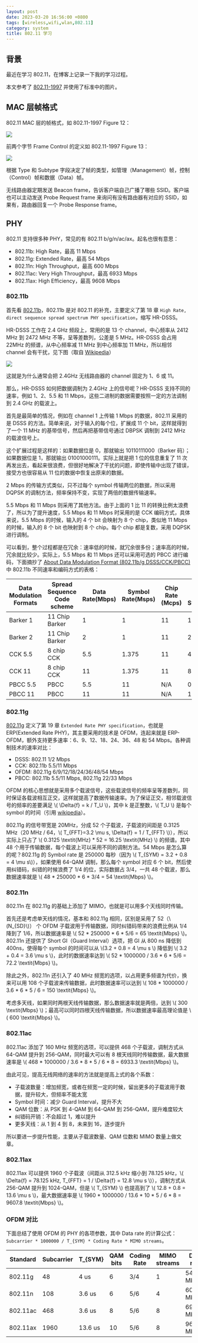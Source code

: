 ```yaml
---
layout: post
date: 2023-03-20 16:56:00 +0800
tags: [wireless,wifi,wlan,802.11]
category: system
title: 802.11 学习
---
```


## 背景

最近在学习 802.11，在博客上记录一下我的学习过程。

本文参考了 [802.11-1997](https://ieeexplore.ieee.org/document/654749) 并使用了标准中的图片。

## MAC 层帧格式

802.11 MAC 层的帧格式，如 802.11-1997 Figure 12：

![](/images/80211_mac.png)

前两个字节 Frame Control 的定义如 802.11-1997 Figure 13：

![](/images/80211_frame_control.png)

根据 Type 和 Subtype 字段决定了帧的类型，如管理（Management）帧，控制（Control）帧和数据（Data）帧。

无线路由器定期发送 Beacon frame，告诉客户端自己广播了哪些 SSID。客户端也可以主动发送 Probe Request frame 来询问有没有路由器有对应的 SSID，如果有，路由器回复一个 Probe Response frame。

## PHY

802.11 支持很多种 PHY，常见的有 802.11 b/g/n/ac/ax。起名也很有意思：

- 802.11b: High Rate，最高 11 Mbps
- 802.11g: Extended Rate，最高 54 Mbps
- 802.11n: High Throughput，最高 600 Mbps
- 802.11ac: Very High Throughput，最高 6933 Mbps
- 802.11ax: High Efficiency，最高 9608 Mbps

### 802.11b

首先看 [802.11b](https://ieeexplore.ieee.org/document/972833)，802.11b 是对 802.11 的补充，主要定义了第 18 章 `High Rate, direct sequence spread spectrum PHY specification`，缩写 HR-DSSS。

HR-DSSS 工作在 2.4 GHz 频段上，常用的是 13 个 channel，中心频率从 2412 MHz 到 2472 MHz 不等，呈等差数列，公差是 5 MHz。HR-DSSS 会占用 22MHz 的频谱，从中心频率减 11 MHz 到中心频率加 11 MHz，所以相邻 channel 会有干扰，见下图（取自 [Wikipedia](https://en.wikipedia.org/wiki/IEEE_802.11)）

![](/images/80211_channels.png)

这就是为什么通常会把 2.4GHz 无线路由器的 channel 固定为 1、6 或 11。

那么，HR-DSSS 如何把数据调制为 2.4GHz 上的信号呢？HR-DSSS 支持不同的速率，例如 1、2、5.5 和 11 Mbps，这些二进制的数据需要按照一定的方法调制到 2.4 GHz 的载波上。

首先是最简单的情况，例如在 channel 1 上传输 1 Mbps 的数据，802.11 采用的是 DSSS 的方法。简单来说，对于输入的每个位，扩展成 11 个 bit，这样就得到了一个 11 MHz 的基带信号，然后再把基带信号通过 DBPSK 调制到 2412 MHz 的载波信号上。

这个扩展过程是这样的：如果数据位是 0，那就输出 10110111000（Barker 码）；如果数据位是 1，那就输出 01001000111。实际上就是把 1 位的信息重复了 11 次再发出去，看起来很浪费，但很好地解决了干扰的问题，即使传输中出现了错误，接受方也很容易从 11 位的数据中恢复出原来的数据。

2 Mbps 的传输方式类似，只不过每个 symbol 传输两位的数据，所以采用 DQPSK 的调制方法，频率保持不变，实现了两倍的数据传输速率。

5.5 Mbps 和 11 Mbps 则采用了其他方法。由于上面的 1 比 11 的转换比例太浪费了，所以为了提升速度，5.5 Mbps 和 11 Mbps 时采用的是 CCK 编码方式，具体来说，5.5 Mbps 的时候，输入的 4 个 bit 会映射为 8 个 chip，类似地 11 Mbps 的时候，输入的 8 个 bit 也映射到 8 个 chip。每个 chip 都是复数，采用 DQPSK 进行调制。

可以看到，整个过程都是在冗余：速率低的时候，就冗余很多份；速率高的时候，冗余就比较少。实际上，5.5 Mbps 和 11 Mbps 还可以采用可选的 PBCC 进行编码，下面摘抄了 [About Data Modulation Format (802.11b/g DSSS/CCK/PBCC)](https://rfmw.em.keysight.com/wireless/helpfiles/89600b/webhelp/subsystems/wlan-dsss/content/dsss_about_datamodfmt.htm) 中 802.11b 不同速率和编码方式的表格：

| Data Modulation Formats | Spread Sequence Code scheme | Data Rate(Mbps) | Symbol Rate(Msps) | Chip Rate (Mcps) | Bits per Symbol | Modulation |
|-------------------------|-----------------------------|-----------------|-------------------|------------------|-----------------|------------|
| Barker 1                | 11 Chip Barker              |  1              |  1                | 11               | 1               | DBPSK      |
| Barker 2                | 11 Chip Barker              |  2              |  1                | 11               | 2               | DQPSK      |
| CCK 5.5                 | 8 chip CCK                  |  5.5            |  1.375            | 11               | 4               | DQPSK      |
| CCK 11                  | 8 chip CCK                  |  11             |  1.375            | 11               | 8               | DQPSK      |
| PBCC 5.5                | PBCC                        |  5.5            |  11               | N/A              | 0.5             | QPSK       |
| PBCC 11                 | PBCC                        |  11             |  11               | N/A              | 1               | QPSK       |


### 802.11g

[802.11g](https://ieeexplore.ieee.org/document/1210624) 定义了第 19 章 `Extended Rate PHY specification`，也就是 ERP(Extended Rate PHY)，其主要采用的技术是 OFDM，连起来就是 ERP-OFDM，额外支持更多速率：6、9、12、18、24、36、48 和 54 Mbps。各种调制技术的速率对比：

- DSSS: 802.11 1/2 Mbps
- CCK: 802.11b 5.5/11 Mbps
- OFDM: 802.11g 6/9/12/18/24/36/48/54 Mbps
- PBCC: 802.11b 5.5/11 Mbps, 802.11g 22/33 Mbps

OFDM 的核心思想就是采用多个载波信号，这些载波信号的频率呈等差数列，同时保证各载波相互正交，这样就提高了数据传输速率。为了保证正交，相邻载波信号的频率的差要满足 \\( \Delta{f} = k / T_U \\)，其中 k 是正整数，\\( T_U \\) 是每个 symbol 的时间（引用 [wikipedia](https://zh.wikipedia.org/zh-cn/%E6%AD%A3%E4%BA%A4%E9%A0%BB%E5%88%86%E5%A4%8D%E7%94%A8#%E6%AD%A3%E4%BA%A4)）。

802.11g 的信号带宽是 20MHz，分成 52 个子载波，子载波的间距是 0.3125 MHz（20 MHz / 64，\\( T_{FFT}=3.2 \mu s, \Delta{f} = 1 / T_{FFT} \\)），所以实际上只占了 \\( 0.3125 \textit{MHz} * 52 = 16.25 \textit{MHz} \\) 的频谱。其中 48 个用于传输数据，每个载波上可以采用不同的调制方法。54 Mbps 是怎么算的呢？802.11g 的 Symbol rate 是 250000 每秒（因为 \\( T_{SYM} = 3.2 + 0.8 = 4 \mu s\\)），如果使用 64-QAM 调制，那么每个 symbol 对应 6 个 bit，然后使用纠错码，纠错的时候浪费了 1/4 的位，实际数据占 3/4，一共 48 个载波，那么数据速率就是 \\( 48 * 250000 * 6 * 3/4 = 54 \textit{Mbps} \\)。

### 802.11n

802.11n 在 802.11g 的基础上添加了 MIMO，也就是可以用多个天线同时传输。

首先还是考虑单天线的情况，基本和 802.11g 相同，区别是采用了 52（\\(N_{SD}\\)） 个 OFDM 子载波用于传输数据，同时纠错码带来的浪费比例从 1/4 降到了 1/6，所以数据速率是 \\( 52 * 250000 * 6 * 5/6 = 65 \textit{Mbps} \\)。802.11n 还提供了 Short GI（Guard Interval）选项，把 GI 从 800 ns 降低到 400ns，使得每个 symbol 的时间可以从 \\(3.2 + 0.8 = 4 \mu s \\) 降低到 \\( 3.2 + 0.4 = 3.6 \mu s \\)，此时的数据速率达到 \\( 52 * 1000000 / 3.6 * 6 * 5/6 = 72.2 \textit{Mbps} \\)。

除此之外，802.11n 还引入了 40 MHz 频宽的选项，以占用更多频谱为代价，换来可以用 108 个子载波来传输数据，此时数据速率可以达到 \\( 108 * 1000000 / 3.6 * 6 * 5 / 6 = 150 \textit{Mbps} \\)。

考虑多天线，如果同时两根天线传输数据，那么数据速率就是两倍，达到 \\( 300 \textit{Mbps} \\)；最高可以同时四根天线传输数据，所以数据速率最高理论值是 \\( 600 \textit{Mbps} \\)。

### 802.11ac

802.11ac 添加了 160 MHz 频宽的选项，可以提供 468 个子载波，调制方式从 64-QAM 提升到 256-QAM，同时最大可以有 8 根天线同时传输数据，最大数据速率是 \\( 468 * 1000000 / 3.6 * 8 * 5 / 6 * 8 = 6933.3 \textit{Mbps} \\)。

由此可见，提高无线网络的速率的方法就是提高上式的各个系数：

- 子载波数量：增加频宽，或者在频宽一定的时候，留出更多的子载波用于数据，提升较大，但频率不能太宽
- Symbol 时间：减少 Guard Interval，提升不大
- QAM 位数：从 PSK 到 4-QAM 到 64-QAM 到 256-QAM，提升难度较大
- 纠错码开销：不会超过 1，难以提升
- 更多天线：从 1 到 4 到 8，未来到 16，逐步提升

所以要进一步提升性能，主要从子载波数量、QAM 位数和 MIMO 数量上做文章。

### 802.11ax

802.11ax 可以提供 1960 个子载波（间距从 312.5 kHz 缩小到 78.125 kHz，\\( \Delta{f} = 78.125 kHz, T_{FFT} = 1 / \Delta{f} = 12.8 \mu s \\)），调制方式从 256-QAM 提升到 1024-QAM，但是 \\( T_{SYM} \\) 也提高到了 \\( 12.8 + 0.8 = 13.6 \mu s \\)，最大数据速率是 \\( 1960 * 1000000 / 13.6 * 10 * 5 / 6 * 8 = 9607.8 \textit{Mbps} \\)。

### OFDM 对比

下面总结了使用 OFDM 的 PHY 的各项参数，其中 Data rate 的计算公式：`Subcarrier * 1000000 / T_{SYM} * Coding Rate * MIMO streams`。

| Standard | Subcarrier | T_{SYM} | QAM bits | Coding Rate | MIMO streams | Data rate   |
|----------|------------|---------|----------|-------------|--------------|-------------|
| 802.11g  | 48         | 4 us    | 6        | 3/4         | 1            | 54 Mbps     |
| 802.11n  | 108        | 3.6 us  | 6        | 5/6         | 4            | 600 Mbps    |
| 802.11ac | 468        | 3.6 us  | 8        | 5/6         | 8            | 6933.3 Mbps |
| 802.11ax | 1960       | 13.6 us | 10       | 5/6         | 8            | 9607.8 Mbps |
